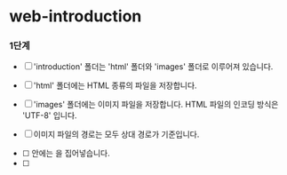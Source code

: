 # web-introduction

### 1단계

- [ ] 'introduction' 폴더는 'html' 폴더와 'images' 폴더로 이루어져 있습니다.
- [ ] 'html' 폴더에는 HTML 종류의 파일을 저장합니다.
- [ ] 'images' 폴더에는 이미지 파일을 저장합니다.
      HTML 파일의 인코딩 방식은 'UTF-8' 입니다.
- [ ] 이미지 파일의 경로는 모두 상대 경로가 기준입니다.

- [ ] <head> 안에는 <meta charset="utf-8">을 집어넣습니다.
- [ ] <title>은 재량
- [ ] 본문은 <div>로 적절히 화면을 나누어야 합니다.
- [ ] 적절히 <h#>으로 섹션을 구분하여 주세요.
- [ ] 본인의 이름과 간단한 자기소개가 문단으로 구성되어 있어야 합니다.
- [ ] 인생 영화 BEST5를 표로 정리하여 보여주세요.
- [ ] 영화의 포스터와 바로가기 링크(네이버 영화)는 꼭 있어야 합니다.
- [ ] 방문자가 남길 수 있는 방명록이 있어야합니다.
- [ ] 이름은 <input>으로 type은 'text'입니다.
- [ ] 방문자가 본인의 취향의 영화를 고를 수 있도록 체크박스 형태로 제공합니다. (예시 파일은 라디오버튼으로 되어 있어 오류!)
- [ ] 등록 버튼과 취소 버튼이 있어야 합니다.
- [ ] 등록 버튼은 <button>을 사용하며 type은 'button'입니다.
- [ ] 취소 버튼은 <button>을 사용하며 type은 'reset'입니다.

### 2단계

- [ ] 방명록에 등록한 사람 이름(OOO)과 일치하는 취향의 개수(N)를 조사하여 “OOO님, 저와 N개의 취향이 같으시네요!"라는 Alert를 띄워 주세요.
